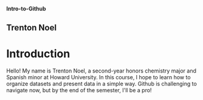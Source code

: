 #### Intro-to-Github
## Trenton Noel

# Introduction
Hello! My name is Trenton Noel, a second-year honors chemistry major and Spanish minor at Howard University.
In this course, I hope to learn how to organize datasets and present data in a simple way.
Github is challenging to navigate now, but by the end of the semester, I'll be a pro!
